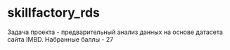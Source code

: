 # skillfactory_rds
Задача проекта - предварительный анализ данных на основе датасета сайта IMBD.
Набранные баллы - 27
